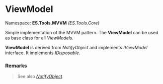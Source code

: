 # ViewModel
Namespace: **ES.Tools.MVVM** *(ES.Tools.Core)*

Simple implementation of the MVVM pattern. The **ViewModel** can be used as base class for all *ViewModel*s.

**ViewModel** is derived from *NotifyObject* and implements *IViewModel* interface. It implements *IDisposable*.

### Remarks

>See also [*NotifyObject*](NotifyObject).